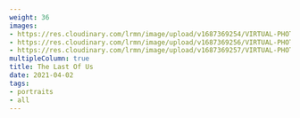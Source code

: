 ```yaml
---
weight: 36
images:
- https://res.cloudinary.com/lrmn/image/upload/v1687369254/VIRTUAL-PHOTOGRAPHY/thelastofus2/lrmn-tlou2_3_zods0w.jpg
- https://res.cloudinary.com/lrmn/image/upload/v1687369256/VIRTUAL-PHOTOGRAPHY/thelastofus2/lrmn-tlou2_5_evdnto.jpg
- https://res.cloudinary.com/lrmn/image/upload/v1687369257/VIRTUAL-PHOTOGRAPHY/thelastofus2/lrmn-tlou2_4_qtwqpc.jpg
multipleColumn: true
title: The Last Of Us
date: 2021-04-02
tags:
- portraits
- all
---
```

